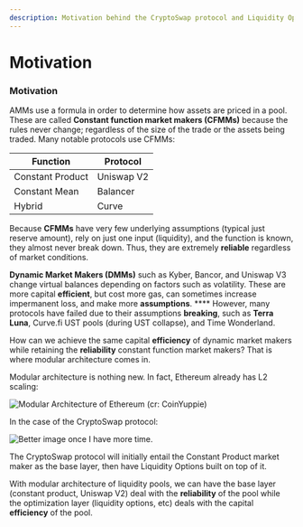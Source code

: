 ```yaml
---
description: Motivation behind the CryptoSwap protocol and Liquidity Options
---
```


# Motivation

### Motivation

AMMs use a formula in order to determine how assets are priced in a pool. These are called **Constant function market makers (CFMMs)** because the rules never change; regardless of the size of the trade or the assets being traded. Many notable protocols use CFMMs:

| Function          | Protocol   |
| ----------------- | ---------- |
| Constant Product  | Uniswap V2 |
| Constant Mean     | Balancer   |
| Hybrid            | Curve      |

Because **CFMMs** have very few underlying assumptions (typical just reserve amount), rely on just one input (liquidity), and the function is known, they almost never break down. Thus, they are extremely **reliable** regardless of market conditions.&#x20;



**Dynamic Market Makers (DMMs)** such as Kyber, Bancor, and Uniswap V3 change virtual balances depending on factors such as volatility. These are more capital **efficient**, but cost more gas, can sometimes increase impermanent loss, and make more **assumptions**. **** However, many protocols have failed due to their assumptions **breaking**, such as **Terra Luna**, Curve.fi UST pools (during UST collapse), and Time Wonderland.&#x20;



How can we achieve the same capital **efficiency** of dynamic market makers while retaining the **reliability** constant function market makers? That is where modular architecture comes in.&#x20;

Modular architecture is nothing new. In fact, Ethereum already has L2 scaling:

![Modular Architecture of Ethereum (cr: CoinYuppie)](../.gitbook/assets/1642506011395045.jpg)



In the case of the CryptoSwap protocol:&#x20;

![Better image once I have more time.](<../.gitbook/assets/Group 2 (1).jpg>)



The CryptoSwap protocol will initially entail the Constant Product market maker as the base layer, then have Liquidity Options built on top of it.&#x20;



With modular architecture of liquidity pools, we can have the base layer (constant product, Uniswap V2) deal with the **reliability** of the pool while the optimization layer (liquidity options, etc) deals with the capital **efficiency** of the pool.&#x20;
